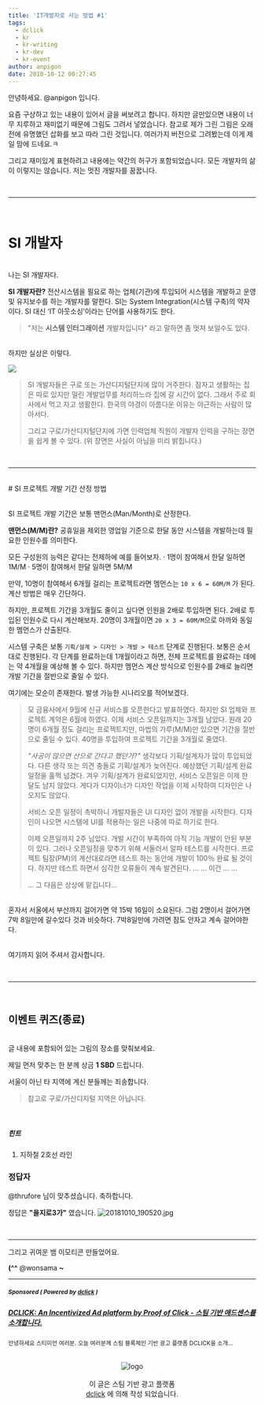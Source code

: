 ```yaml
---
title: 'IT개발자로 사는 방법 #1'
tags:
  - dclick
  - kr
  - kr-writing
  - kr-dev
  - kr-event
author: anpigon
date: 2018-10-12 00:27:45
---
```



안녕하세요. @anpigon 입니다. 

요즘 구상하고 있는 내용이 있어서 글을 써보려고 합니다. 하지만 글만있으면 내용이 너무 지루하고 재미없기 때문에 그림도 그려서 넣었습니다. 참고로 제가 그린 그림은 오래전에 유명했던 삽화를 보고 따라 그린 것입니다. 여러가지 버전으로 그려봤는데 이게 제일 맘에 드네요.ㅋ

그리고 재미있게 표현하려고 내용에는 약간의 허구가 포함되었습니다. 모든 개발자의 삶이 이렇지는 않습니다. 저는 멋진 개발자를 꿈꿉니다.

<br><hr><br>

# SI 개발자

<br>나는 SI 개발자다. 

**SI 개발자란?**
전산시스템을 필요로 하는 업체(기관)에 투입되어 시스템을 개발하고 운영 및 유지보수를 하는 개발자를 말한다. SI는 System Integration(시스템 구축)의 약자이다. SI 대신 ‘IT 아웃소싱’이라는 단어를 사용하기도 한다.

> "저는 **시스템 인터그래이션** 개발자입니다" 라고 말하면 좀 멋져 보일수도 있다.

<br>하지만 실상은 이렇다.

![](https://imgur.com/OwlMp4b.png)

> SI 개발자들은 구로 또는 가산디지털단지에 많이 거주한다. 잠자고 생활하는 집은 따로 있지만 밀린 개발업무를 처리하느라 집에 갈 시간이 없다. 그래서 주로 회사에서 먹고 자고 생활한다. 한국의 야경이 아름다운 이유는 야근하는 사람이 많아서다.
>
> 그리고 구로/가산디지털단지에 가면 인력업체 직원이 개발자 인력을 구하는 장면을 쉽게 볼 수 있다. (위 장면은 사실이 아님을 미리 밝힙니다.)

<br>

<hr>

<br>
# SI 프로젝트 개발 기간 산정 방법

<br>SI 프로젝트 개발 기간은 보통 맨먼스(Man/Month)로 산정한다. 

**맨먼스(M/M)란?**
공휴일을 제외한 영업일 기준으로 한달 동안 시스템을 개발하는데 필요한 인원수를 의미한다.

모든 구성원의 능력은 같다는 전제하에 예를 들어보자.
· 1명이 참여해서 한달 일하면 1M/M
· 5명이 참여해서 한달 일하면 5M/M

만약, 10명이 참여해서 6개월 걸리는 프로젝트라면 멤먼스는 `10 x 6 = 60M/M` 가 된다. 계산 방법은 매우 간단하다.

하지만, 프로젝트 기간을 3개월도 줄이고 싶다면 인원을 2배로 투입하면 된다. 2배로 투입된 인원수로 다시 계산해보자. 20명이 3개월이면 `20 x 3 = 60M/M`으로 아까와 동일한 멤먼스가 산출된다.

시스템 구축은 보통 `기획/설계 > 디자인 > 개발 > 테스트` 단계로 진행된다. 보통은 순서대로 진행된다. 각 단계를 완료하는데 1개월이라고 하면, 전체 프로젝트를 완료하는 데에는 약 4개월을 예상해 볼 수 있다. 하지만 멤먼스 계산 방식으로 인원수를 2배로 늘리면 개발 기간을 절반으로 줄일 수 있다.

여기에는 모순이 존재한다. 발생 가능한 시나리오를 적어보겠다.
> 모 금융사에서 9월에 신규 서비스를 오픈한다고 발표하였다. 하지만 SI 업체와 프로젝트 계약은 6월에 하였다. 이제 서비스 오픈일까지는 3개월 남았다. 원래 20명이 6개월 정도 걸리는 프로젝트지만, 마법의 가루(M/M)만 있으면 기간을 절반으로 줄일 수 있다. 40명을 투입하여 프로젝트 기간을 3개월로 줄였다.
>
> *"사공이 많으면 산으로 간다고 했던가?"*
> 생각보다 기획/설계자가 많이 투입되었다. 다른 생각 또는 의견 충돌로 기획/설계가 늦어진다. 예상했던 기획/설계 완료 일정을 훌쩍 넘겼다. 겨우 기획/설계가 완료되었지만, 서비스 오픈일은 이제 한 달도 남지 않았다. 게다가 디자이너가 디자인 작업을 이제 시작하여 디자인은 나오지도 않았다.  
>
> 서비스 오픈 일정이 촉박하니 개발자들은 UI 디자인 없이 개발을 시작한다. 디자인이 나오면 시스템에 UI를 적용하는 일은 나중에 따로 하기로 한다.
>
> 이제 오픈일까지 2주 남았다. 개발 시간이 부족하여 아직 기능 개발이 안된 부분이 있다. 그러나 오픈일정을 맞추기 위해 서둘러서 알파 테스트를 시작한다. 프로젝트 팀장(PM)의 계산대로라면 테스트 하는 동안에 개발이 100％ 완료 될 것이다. 하지만 테스트 하면서 심각한 오류들이 계속 발견된다. ... ... 이건 ... ...
>
> ... 그 다음은 상상에 맡깁니다...

<br>혼자서 서울에서 부산까지 걸어가면 약 15박 16일이 소요된다. 그럼 2명이서 걸어가면 7박 8일만에 갈수있다 것과 비슷하다.  7박8일만에 가려면 잠도 안자고 계속 걸어야한다.

<br>여기까지 읽어 주셔서 감사합니다.

<br><hr><br>

## 이벤트 퀴즈(종료)

<br>글 내용에 포함되어 있는 그림의 장소를 맞춰보세요. 

제일 먼저 맞추는 한 분께 상금 **1 SBD** 드립니다.

서울이 아닌 타 지역에 계신 분들께는 죄송합니다.
> 참고로 구로/가산디지털 지역은 아닙니다. 
<br>

##### 힌트
1. 지하철 2호선 라인

### 정답자
@thrufore 님이 맞추셨습니다. 축하합니다.

정답은 **"을지로3가"** 였습니다.
![20181010_190520.jpg](https://ipfs.busy.org/ipfs/QmPzr3PNNnDJqybWkf79uxowamyWbnJrU9mrTS5n5kXQ8v)

<br><hr>

그리고 귀여운 뱀 이모티콘 만들었어요. 
<div class='phishy'>

**(^^** @wonsama **~**
</div>

<hr>
<h5><sub> <strong>Sponsored ( Powered by <a href="https://www.dclick.io">dclick</a> )</strong> </sub></h5>
<h5><a href="https://steemit.com/dclick/@dclick/dclick-an-incentivized-ad-platform-by-proof-of-click-">DCLICK: An Incentivized Ad platform by Proof of Click - 스팀 기반 애드센스를 소개합니다.</a></h5>
<p><sup>안녕하세요 스티미언 여러분. 오늘 여러분께 스팀 블록체인 기반 광고 플랫폼 DCLICK을 소개…</sup><br>
<br></p><center><img src="https://steemitimages.com/200x100/https://cdn.steemitimages.com/DQmbjkrc5UT4GgZXygAnS3mLrboAy7Y8gr7R7guB8HG3f5n/logopad500.png" alt="logo"><br><br>이 글은 스팀 기반 광고 플랫폼<br><a href="https://www.dclick.io">dclick</a> 에 의해 작성 되었습니다.</center><p></p>